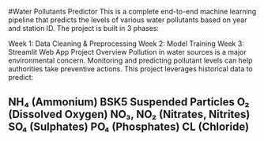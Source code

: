 #Water Pollutants Predictor
This is a complete end-to-end machine learning pipeline that predicts the levels of various water pollutants based on year and station ID. The project is built in 3 phases:

Week 1: Data Cleaning & Preprocessing
Week 2: Model Training
Week 3: Streamlit Web App
Project Overview
Pollution in water sources is a major environmental concern. Monitoring and predicting pollutant levels can help authorities take preventive actions. This project leverages historical data to predict:

NH₄ (Ammonium)
BSK5
Suspended Particles
O₂ (Dissolved Oxygen)
NO₃, NO₂ (Nitrates, Nitrites)
SO₄ (Sulphates)
PO₄ (Phosphates)
CL (Chloride)
--
